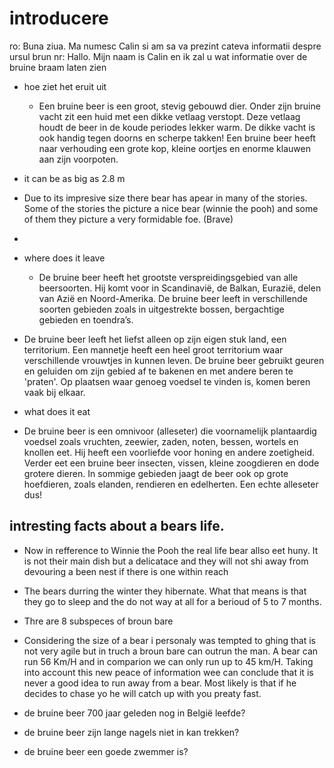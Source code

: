 # introducere

ro: Buna ziua.
Ma numesc Calin si am sa va prezint cateva informatii despre ursul brun
nr: Hallo.
Mijn naam is Calin en ik zal u wat informatie over de bruine braam laten zien

- hoe ziet het eruit uit
  - Een bruine beer is een groot, stevig gebouwd dier. Onder zijn bruine vacht zit een huid met een dikke vetlaag verstopt. Deze vetlaag houdt de beer in de koude periodes lekker warm. De dikke vacht is ook handig tegen doorns en scherpe takken! Een bruine beer heeft naar verhouding een grote kop, kleine oortjes en enorme klauwen aan zijn voorpoten.

 - it can be as big as 2.8 m
 - Due to its impresive size there bear has apear in many of the stories. Some of the stories the picture a nice bear (winnie the pooh) and some of them they picture a very formidable foe. (Brave)


  - 
- where does it leave
    - De bruine beer heeft het grootste verspreidingsgebied van alle beersoorten. Hij komt voor in Scandinavië, de Balkan, Eurazië, delen van Azië en Noord-Amerika. De bruine beer leeft in verschillende soorten gebieden zoals in uitgestrekte bossen, bergachtige gebieden en toendra’s.

 - De bruine beer leeft het liefst alleen op zijn eigen stuk land, een territorium. Een mannetje heeft een heel groot territorium waar verschillende vrouwtjes in kunnen leven. De bruine beer gebruikt geuren en geluiden om zijn gebied af te bakenen en met andere beren te 'praten'. Op plaatsen waar genoeg voedsel te vinden is, komen beren vaak bij elkaar.



- what does it eat
 - De bruine beer is een omnivoor (alleseter) die voornamelijk plantaardig voedsel zoals vruchten, zeewier, zaden, noten, bessen, wortels en knollen eet. Hij heeft een voorliefde voor honing en andere zoetigheid. Verder eet een bruine beer insecten, vissen, kleine zoogdieren en dode grotere dieren. In sommige gebieden jaagt de beer ook op grote hoefdieren, zoals elanden, rendieren en edelherten. Een echte alleseter dus!


## intresting facts about a bears life. 

 - Now in refference to Winnie the Pooh the real life bear allso eet huny. It is not their main dish but a delicatace and they will not shi away from devouring a been nest if there is one within reach

 - The bears durring the winter they hibernate. What that means is that they go to sleep and the do not way at all for a berioud of 5 to 7 months. 

 - Thre are 8 subspeces of broun bare

 - Considering the size of a bear i personaly was tempted to ghing that is not very agile but in truch a broun bare can outrun the man. A bear can run 56 Km/H and in comparion we can only run up to 45 km/H. Taking into account this new peace of information wee can conclude that it is never a good idea to run away from a bear. Most likely is that if he decides to chase yo he will catch up with you preaty fast. 

- de bruine beer 700 jaar geleden nog in België leefde?
- de bruine beer zijn lange nagels niet in kan trekken?
- de bruine beer een goede zwemmer is?